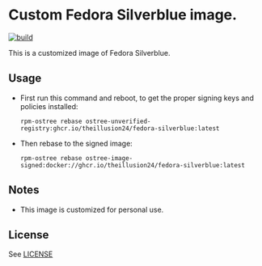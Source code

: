 # Custom Fedora Silverblue image.
[![build](https://github.com/theillusion24/fedora-silverblue/actions/workflows/fedora-silverblue.yml/badge.svg)](https://github.com/theillusion24/fedora-silverblue/actions/workflows/fedora-silverblue.yml)

This is a customized image of Fedora Silverblue.

## Usage

- First run this command and reboot, to get the proper signing keys and policies installed:
  ```
  rpm-ostree rebase ostree-unverified-registry:ghcr.io/theillusion24/fedora-silverblue:latest
  ```
- Then rebase to the signed image:
  ```
  rpm-ostree rebase ostree-image-signed:docker://ghcr.io/theillusion24/fedora-silverblue:latest
  ```
## Notes
  - This image is customized for personal use.

## License
See [LICENSE](LICENSE)
  
